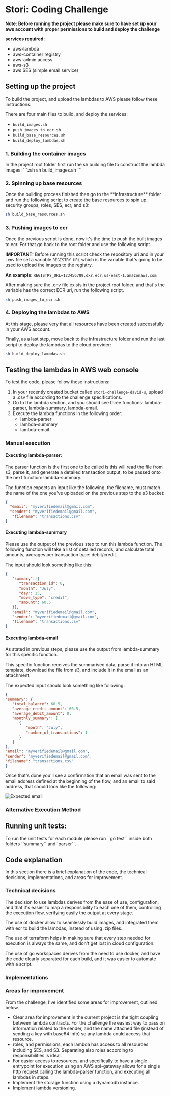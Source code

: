 
<h1>Stori: Coding Challenge</h1>

**Note: Before running the project please make sure to have set up your aws account with proper**
**permissions to build and deploy the challenge**

**services required:**
* aws-lambda
* aws-container registry
* aws-admin access
* aws-s3
* aws SES (simple email service)

<h2>Setting up the project</h2>

To build the project, and upload the lambdas to AWS please follow these instructions.

There are four main files to build, and deploy the services:
* ``build_images.sh``
* ``push_images_to_ecr.sh``
* ``build_base_resources.sh``
* ``build_deploy_lambdas.sh``


<h3>1. Building the container images</h3>
In the project root folder first run the sh building file to construct the lambda images:
```zsh
sh build_images.sh
```

<h3>2. Spinning up base resources</h3>
Once the building process finished then go to the **infrastructure** folder and
run the following script to create the base resources to spin up: security groups, roles, SES, ecr, and s3:

```zsh
sh build_base_resources.sh
```

<h3>3. Pushing images to ecr</h3>
Once the previous script is done, now it's the time to push the built images to ecr. For that go back to the root folder
and use the following script.

**IMPORTANT:**
Before running this script check the repository uri and in your `.env` file set a variable ``REGISTRY_URL`` which is the variable
that's going to be used to upload the images to the registry.

**An example**:
``
REGISTRY_URL=123456789.dkr.ecr.us-east-1.amazonaws.com
``

After making sure the .env file exists in the project root folder, and that's the variable has the correct ECR uri, run
the following script.

```zsh
sh push_images_to_ecr.sh
```

<h3>4. Deploying the lambdas to AWS</h3>
At this stage, please very that all resources have been created successfully in your AWS account.

Finally, as a last step, move back to the infrastructure folder and run the last script to deploy the lambdas to the 
cloud provider:
```zsh
sh build_deploy_lambdas.sh
```

<h2>Testing the lambdas in AWS web console</h2>

To test the code, please follow these instructions:

1. In your recently created bucket called ``stori-challenge-david-s``, upload a .csv file according to the 
challenge specifications.
2. Go to the lambda section, and you should see three functions: lambda-parser, lambda-summary, lambda-email.
3. Execute the lambda functions in the following order:
   * lambda-parser
   * lambda-summary
   * lambda-email

<h3>Manual execution</h3>

<h4>Executing lambda-parser:</h4>

The parser function is the first one to be called is this will read the file from s3, parse it, and generate
a detailed transaction output, to be passed onto the next function: lambda-summary.

The function expects an input like the following, the filename, must match the name of the one you've uploaded
on the previous step to the s3 bucket:
```json
{
  "email": "myverifiedemail@gmail.com",
  "sender": "myverifiedemail@gmail.com",
   "filename": "transactions.csv"
}
```

<h4>Executing lambda-summary</h4>

Please use the output of the previous step to run this lambda function. The following function will take a list of
detailed records, and calculate total amounts, averages per transaction type: debit/credit.

The input should look something like this:
```json
{
   "summary":[{
      "transaction_id": 0,
      "month": "July",
      "day": 15,
      "move_type": "credit",
      "amount": 60.5
   }],
   "email": "myverifiedemail@gmail.com",
   "sender": "myverifiedemail@gmail.com",
   "filename": "transactions.csv"
}
```

<h4>Executing lambda-email</h4>
As stated in previous steps, please use the output from lambda-summary for this specific function.

This specific function receives the summarised data, parse it into an HTML template, download the file from s3, and
include it in the email as an attachment.

The expected input should look something like following:

```json
{
"summary": {
   "total_balance": 60.5,
   "average_credit_amount": 60.5,
   "average_debit_amount": 0,
   "monthly_summary": [
      {
         "month": "July",
         "number_of_transactions": 1
      }
   ]
},
"email": "myverifiedemail@gmail.com",
"sender": "myverifiedemail@gmail.com",
"filename": "transactions.csv"
}
```

Once that's done you'll see a confirmation that an email was sent to the email address defined at the beginning
of the flow, and an email to said address, that should look like the following:

![Expected email](https://github.com/DavidSantacruzR/stori/blob/master/output_stori.jpeg)

<h3>Alternative Execution Method</h3>


<h2>Running unit tests:</h2>
To run the unit tests for each module please run ``go test`` inside both folders ``summary``
and `parser``.

<h2>Code explanation</h2>

In this section there is a brief explanation of the code, the technical decisions, implementations, and areas for improvement.

<h3>Technical decisions</h3>

The decision to use lambdas derives from the ease of use, configuration, and that it's easier to map a responsibility to
each one of them, controlling the execution flow, verifying easily the output at every stage. 

The use of docker allow to
seamlessly build images, and integrated them with ecr to build the lambdas, instead of using .zip files. 

The use of terraform helps in making sure that every step needed for execution is always the same, and don't get lost in
cloud configuration.

The use of go workspaces derives from the need to use docker, and have the code clearly separated for each build, and
it was easier to automate with a script.

<h3>Implementations</h3>

<h3>Areas for improvement</h3>

From the challenge, I've identified some areas for improvement, outlined below.

* Clear area for improvement in the current project is the tight coupling between lambda contracts. For the challenge
the easiest way to pass on information related to the sender, and the name attached file (instead of sending a key with base64 info)
so any lambda could access that resource.
* roles, and permissions, each lambda has access to all resources including SES, and S3. Separating also roles according
to responsibilities is ideal.
* For easier access to resources, and specifically to have a single entrypoint for execution using an AWS api-gateway
allows for a single http request calling the lambda-parser function, and executing all lambdas in steps.
* Implement the storage function using a dynamodb instance.
* Implement lambda versioning.